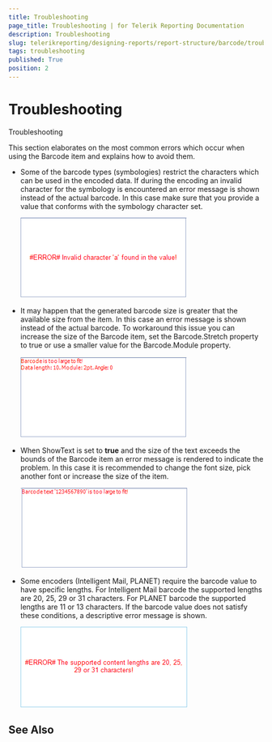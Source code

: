 ```yaml
---
title: Troubleshooting
page_title: Troubleshooting | for Telerik Reporting Documentation
description: Troubleshooting
slug: telerikreporting/designing-reports/report-structure/barcode/troubleshooting
tags: troubleshooting
published: True
position: 2
---
```


# Troubleshooting

Troubleshooting

This section elaborates on the most common errors which occur when using the Barcode item and explains how to avoid them.

* Some of the barcode types (symbologies) restrict the characters which can be used in             the encoded data. If during the encoding an invalid character for the symbology is encountered             an error message is shown instead of the actual barcode. In this case make sure that you provide             a value that conforms with the symbology character set.             

  ![barcode-errors-invalid-value](images/Barcodes/barcode-errors-invalid-value.png)

* It may happen that the generated barcode size is greater that the available size from the item. In this             case an error message is shown instead of the actual barcode. To workaround this issue you can increase the             size of the Barcode item, set the Barcode.Stretch property to true or use a smaller value for the Barcode.Module             property.             

  ![barcode-errors-large-size](images/Barcodes/barcode-errors-large-size.png)

* When ShowText is set to __true__  and the size of the text exceeds the bounds of the Barcode item an error             message is rendered to indicate the problem. In this case it is recommended to change the font size, pick another font or increase the size of the item.             

  ![barcode-errors-large-text](images/Barcodes/barcode-errors-large-text.png)

* Some encoders (Intelligent Mail, PLANET) require the barcode value to have specific lengths. For Intelligent Mail barcode the supported lengths are 20, 25, 29 or 31             characters. For PLANET barcode the supported lengths are 11 or 13 characters. If the barcode value does not satisfy these conditions, a descriptive error message is shown.             

  ![barcode-errors-invalid-content-length](images/Barcodes/barcode-errors-invalid-content-length.png)

## See Also

